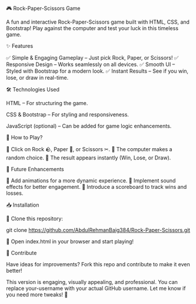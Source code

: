 🎮 Rock-Paper-Scissors Game

A fun and interactive Rock-Paper-Scissors game built with HTML, CSS, and Bootstrap! Play against the computer and test your luck in this timeless game.

✨ Features

✅ Simple & Engaging Gameplay – Just pick Rock, Paper, or Scissors!
✅ Responsive Design – Works seamlessly on all devices.
✅ Smooth UI – Styled with Bootstrap for a modern look.
✅ Instant Results – See if you win, lose, or draw in real-time.

🛠 Technologies Used

HTML – For structuring the game.

CSS & Bootstrap – For styling and responsiveness.

JavaScript (optional) – Can be added for game logic enhancements.


🚀 How to Play?

⿡ Click on Rock 🪨, Paper 📄, or Scissors ✂.
⿢ The computer makes a random choice.
⿣ The result appears instantly (Win, Lose, or Draw).

🎯 Future Enhancements

🔹 Add animations for a more dynamic experience.
🔹 Implement sound effects for better engagement.
🔹 Introduce a scoreboard to track wins and losses.

📥 Installation

⿡ Clone this repository:

git clone https://github.com/AbdulRehmanBaig384/Rock-Paper-Scissors.git

⿢ Open index.html in your browser and start playing!

🤝 Contribute

Have ideas for improvements? Fork this repo and contribute to make it even better!



This version is engaging, visually appealing, and professional. You can replace your-username with your actual GitHub username. Let me know if you need more tweaks! 🚀
